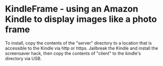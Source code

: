 # KindleFrame - using an Amazon Kindle to display images like a photo frame
To install, copy the contents of the "server" directory to a location that is accessible to the Kindle via http or https.
Jailbreak the Kindle and install the screensaver hack, then copy the contents of "client" to the kindle's directory via USB.
